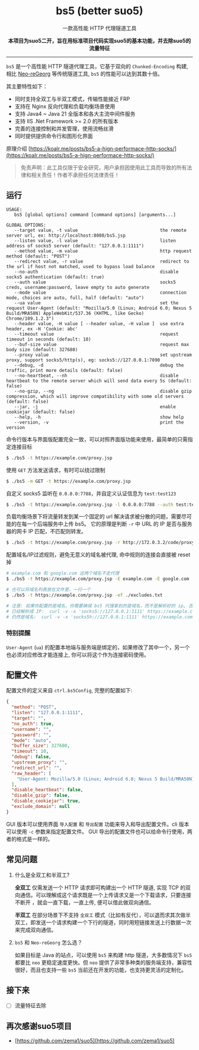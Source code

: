 <h1 align="center">bs5 (better suo5)</h1>

<p align="center">一款高性能 HTTP 代理隧道工具</p>

<div align="center">

<b>本项目为suo5二开，旨在用标准项目代码实现suo5的基本功能，并去除suo5的流量特征</b>

</div>

----

`bs5` 是一个高性能 HTTP 隧道代理工具，它基于双向的 `Chunked-Encoding`
构建, 相比 [Neo-reGeorg](https://github.com/L-codes/Neo-reGeorg) 等传统隧道工具, `bs5`
的性能可以达到其数十倍。

其主要特性如下：

- 同时支持全双工与半双工模式，传输性能接近 FRP
- 支持在 Nginx 反向代理和负载均衡场景使用
- 支持 Java4 ~ Java 21 全版本和各大主流中间件服务
- 支持 IIS .Net Framework >= 2.0 的所有版本
- 完善的连接控制和并发管理，使用流畅丝滑
- 同时提供提供命令行和图形化界面

原理介绍 [https://koalr.me/posts/bs5-a-hign-performace-http-socks/](https://koalr.me/posts/bs5-a-hign-performace-http-socks/)

> 免责声明：此工具仅限于安全研究，用户承担因使用此工具而导致的所有法律和相关责任！作者不承担任何法律责任！

## 运行

```text
USAGE:
   bs5 [global options] command [command options] [arguments...]

GLOBAL OPTIONS:
   --target value, -t value                               the remote server url, ex: http://localhost:8080/bs5.jsp
   --listen value, -l value                               listen address of socks5 server (default: "127.0.0.1:1111")
   --method value, -m value                               http request method (default: "POST")
   --redirect value, -r value                             redirect to the url if host not matched, used to bypass load balance
   --no-auth                                              disable socks5 authentication (default: true)
   --auth value                                           socks5 creds, username:password, leave empty to auto generate
   --mode value                                           connection mode, choices are auto, full, half (default: "auto")
   --ua value                                             set the request User-Agent (default: "Mozilla/5.0 (Linux; Android 6.0; Nexus 5 Build/MRA58N) AppleWebKit/537.36 (KHTML, like Gecko) Chrome/109.1.2.3")
   --header value, -H value [ --header value, -H value ]  use extra header, ex -H 'Cookie: abc'
   --timeout value                                        request timeout in seconds (default: 10)
   --buf-size value                                       request max body size (default: 327680)
   --proxy value                                          set upstream proxy, support socks5/http(s), eg: socks5://127.0.0.1:7890
   --debug, -d                                            debug the traffic, print more details (default: false)
   --no-heartbeat, --nh                                   disable heartbeat to the remote server which will send data every 5s (default: false)
   --no-gzip, --ng                                        disable gzip compression, which will improve compatibility with some old servers (default: false)
   --jar, -j                                              enable cookiejar (default: false)
   --help, -h                                             show help
   --version, -v                                          print the version
```

命令行版本与界面版配置完全一致，可以对照界面版功能来使用，最简单的只需指定连接目标

```bash
$ ./bs5 -t https://example.com/proxy.jsp
```

使用 `GET` 方法发送请求，有时可以绕过限制

```bash
$ ./bs5 -m GET -t https://example.com/proxy.jsp
```

自定义 socks5 监听在 `0.0.0.0:7788`，并自定义认证信息为 `test:test123`

```bash
$ ./bs5 -t https://example.com/proxy.jsp -l 0.0.0.0:7788 --auth test:test123
```

负载均衡场景下将流量转发到某一个固定的 url 解决请求被分散的问题，需要尽可能的在每一个后端服务中上传 bs5。
它的原理是判断 `-r` 中 URL 的 IP 是否与服务器的网卡 IP 匹配，不匹配则转发。

```bash
$ ./bs5 -t https://example.com/proxy.jsp -r http://172.0.3.2/code/proxy.jsp
```

配置域名/IP过滤规则，避免无意义的域名被代理, 命中规则的连接会直接被 reset 掉

```bash
# example.com 和 google.com 这两个域名不走代理
$ ./bs5 -t https://example.com/proxy.jsp -E example.com -E google.com

# 也可以将域名列表放在文件里，一行一个
$ ./bs5 -t https://example.com/proxy.jsp -ef ./excludes.txt

# 注意: 如果你配置的是域名，你需要确保 bs5 代理拿到的是域名，而不是解析好的 ip, 否则不会生效, 例如:
# 已经解析成 IP:  curl -v -x 'socks5://127.0.0.1:1111' https://example.com
# 仍然是域名:  curl -v -x 'socks5h://127.0.0.1:1111' https://example.com
```

### 特别提醒

`User-Agent` (`ua`) 的配置本地端与服务端是绑定的，如果修改了其中一个，另一个也必须对应修改才能连接上, 你可以将这个作为连接密码使用。

## 配置文件

配置文件的定义来自 `ctrl.bs5Config`, 完整的配置如下:

```json
{
  "method": "POST",
  "listen": "127.0.0.1:1111",
  "target": "",
  "no_auth": true,
  "username": "",
  "password": "",
  "mode": "auto",
  "buffer_size": 327680,
  "timeout": 10,
  "debug": false,
  "upstream_proxy": "",
  "redirect_url": "",
  "raw_header": [
    "User-Agent: Mozilla/5.0 (Linux; Android 6.0; Nexus 5 Build/MRA58N) AppleWebKit/537.36 (KHTML, like Gecko) Chrome/109.1.2.3"
  ],
  "disable_heartbeat": false,
  "disable_gzip": false,
  "disable_cookiejar": true,
  "exclude_domain": null
}
```

GUI 版本可以使用界面 `导入配置` 和 `导出配置` 功能来导入和导出配置文件。cli 版本可以使用 `-c` 参数来指定配置文件。
GUI 导出的配置文件也可以给命令行使用，两者的格式是一样的。

## 常见问题

1. 什么是全双工和半双工?

   **全双工** 仅需发送一个 HTTP 请求即可构建出一个 HTTP 隧道, 实现 TCP 的双向通信。可以理解成这个请求既是一个上传请求又是一个下载请求，只要连接不断开
   ，就会一直下载，一直上传, 便可以借此做双向通信。

   **半双工** 在部分场景下不支持 `全双工` 模式（比如有反代），可以退而求其次做半双工，即发送一个请求构建一个下行的隧道，同时用短链接发送上行数据一次来完成双向通信。

2. `bs5` 和 `Neo-reGeorg` 怎么选？

   如果目标是 Java 的站点，可以使用 `bs5` 来构建 http 隧道，大多数情况下 `bs5` 都要比 `neo` 更稳定速度更快。但 `neo`
   提供了非常多种类的服务端支持，兼容性很好，而且也支持一些 `bs5` 当前还在开发的功能，也支持更灵活的定制化。

## 接下来

- [ ] 流量特征去除

## 再次感谢suo5项目

- [https://github.com/zema1/suo5](https://github.com/zema1/suo5)